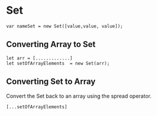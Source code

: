 # Set

```
var nameSet = new Set([value,value, value]);
```

## Converting Array to Set
```
let arr = [.............]
let setOfArrayElements  = new Set(arr);
```

## Converting Set to Array
Convert the Set back to an array using the spread operator.
```
[...setOfArrayElements]
```